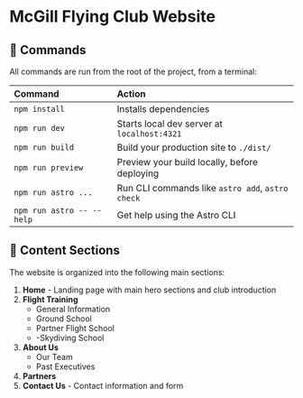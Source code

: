# McGill Flying Club Website


## 🧞 Commands

All commands are run from the root of the project, from a terminal:

| Command                   | Action                                           |
| :------------------------ | :----------------------------------------------- |
| `npm install`             | Installs dependencies                            |
| `npm run dev`             | Starts local dev server at `localhost:4321`      |
| `npm run build`           | Build your production site to `./dist/`          |
| `npm run preview`         | Preview your build locally, before deploying     |
| `npm run astro ...`       | Run CLI commands like `astro add`, `astro check` |
| `npm run astro -- --help` | Get help using the Astro CLI                     |

## 📝 Content Sections

The website is organized into the following main sections:

1. **Home** - Landing page with main hero sections and club introduction
2. **Flight Training**
   - General Information
   - Ground School
   - Partner Flight School
   - -Skydiving School
3. **About Us**
   - Our Team
   - Past Executives
4. **Partners**
5. **Contact Us** - Contact information and form

